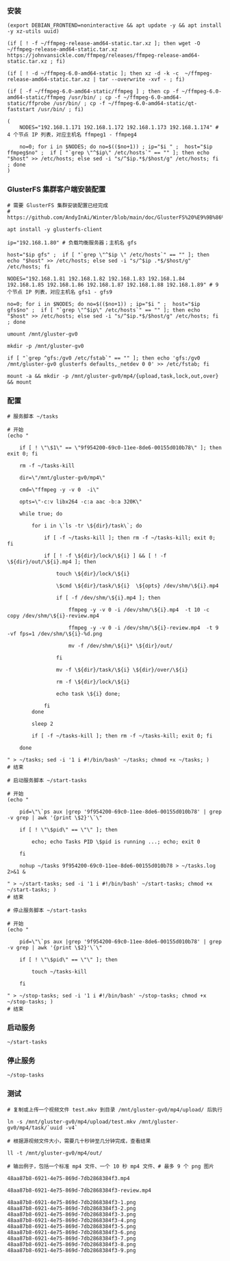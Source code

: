 
### 安装

	(export DEBIAN_FRONTEND=noninteractive && apt update -y && apt install -y xz-utils uuid)

	(if [ ! -f ~/ffmpeg-release-amd64-static.tar.xz ]; then wget -O ~/ffmpeg-release-amd64-static.tar.xz https://johnvansickle.com/ffmpeg/releases/ffmpeg-release-amd64-static.tar.xz ; fi)
	
	(if [ ! -d ~/ffmpeg-6.0-amd64-static ]; then xz -d -k -c  ~/ffmpeg-release-amd64-static.tar.xz | tar --overwrite -xvf - ; fi)

	(if [ -f ~/ffmpeg-6.0-amd64-static/ffmpeg ] ; then cp -f ~/ffmpeg-6.0-amd64-static/ffmpeg /usr/bin/ ; cp -f ~/ffmpeg-6.0-amd64-static/ffprobe /usr/bin/ ; cp -f ~/ffmpeg-6.0-amd64-static/qt-faststart /usr/bin/ ; fi)

	(
		NODES="192.168.1.171 192.168.1.172 192.168.1.173 192.168.1.174" # 4 个节点 IP 列表，对应主机名 ffmpeg1 - ffmpeg4

		no=0; for i in $NODES; do no=$(($no+1)) ; ip="$i " ;  host="$ip ffmpeg$no" ;  if [ "`grep \"^$ip\" /etc/hosts`" == "" ]; then echo "$host" >> /etc/hosts; else sed -i "s/^$ip.*$/$host/g" /etc/hosts; fi ; done
	)


### GlusterFS 集群客户端安装配置

	# 需要 GlusterFS 集群安装配置已经完成
	# https://github.com/AndyInAi/Winter/blob/main/doc/GlusterFS%20%E9%9B%86%E7%BE%A4%E5%AE%89%E8%A3%85%E9%85%8D%E7%BD%AE.md

	apt install -y glusterfs-client

	ip="192.168.1.80" # 负载均衡服务器；主机名 gfs

	host="$ip gfs" ;  if [ "`grep \"^$ip \" /etc/hosts`" == "" ]; then echo "$host" >> /etc/hosts; else sed -i "s/^$ip .*$/$host/g" /etc/hosts; fi

	NODES="192.168.1.81 192.168.1.82 192.168.1.83 192.168.1.84 192.168.1.85 192.168.1.86 192.168.1.87 192.168.1.88 192.168.1.89" # 9 个节点 IP 列表，对应主机名 gfs1 - gfs9

	no=0; for i in $NODES; do no=$(($no+1)) ; ip="$i " ;  host="$ip gfs$no" ;  if [ "`grep \"^$ip\" /etc/hosts`" == "" ]; then echo "$host" >> /etc/hosts; else sed -i "s/^$ip.*$/$host/g" /etc/hosts; fi ; done
	
	umount /mnt/gluster-gv0

	mkdir -p /mnt/gluster-gv0

	if [ "`grep ^gfs:/gv0 /etc/fstab`" == "" ]; then echo 'gfs:/gv0 /mnt/gluster-gv0 glusterfs defaults,_netdev 0 0' >> /etc/fstab; fi

	mount -a && mkdir -p /mnt/gluster-gv0/mp4/{upload,task,lock,out,over} && mount


### 配置

	# 服务脚本 ~/tasks

	# 开始
	(echo "

		if [ ! \"\$1\" == \"9f954200-69c0-11ee-8de6-00155d010b78\" ]; then exit 0; fi

		rm -f ~/tasks-kill

		dir=\"/mnt/gluster-gv0/mp4\"

		cmd=\"ffmpeg -y -v 0  -i\"

		opts=\"-c:v libx264 -c:a aac -b:a 320K\"

		while true; do

			for i in \`ls -tr \${dir}/task\`; do

				if [ -f ~/tasks-kill ]; then rm -f ~/tasks-kill; exit 0; fi

				if [ ! -f \${dir}/lock/\${i} ] && [ ! -f \${dir}/out/\${i}.mp4 ]; then

					touch \${dir}/lock/\${i}

					\$cmd \${dir}/task/\${i}  \${opts} /dev/shm/\${i}.mp4
					
					if [ -f /dev/shm/\${i}.mp4 ]; then 

						ffmpeg -y -v 0 -i /dev/shm/\${i}.mp4  -t 10 -c copy /dev/shm/\${i}-review.mp4

						ffmpeg -y -v 0 -i /dev/shm/\${i}-review.mp4  -t 9 -vf fps=1 /dev/shm/\${i}-%d.png

						mv -f /dev/shm/\${i}* \${dir}/out/

					fi

					mv -f \${dir}/task/\${i} \${dir}/over/\${i}

					rm -f \${dir}/lock/\${i}

					echo task \${i} done;

				fi
			done

			sleep 2

			if [ -f ~/tasks-kill ]; then rm -f ~/tasks-kill; exit 0; fi

		done

	" > ~/tasks; sed -i '1 i #!/bin/bash' ~/tasks; chmod +x ~/tasks; )
	# 结束

	# 启动服务脚本 ~/start-tasks

	# 开始
	(echo "

		pid=\"\`ps aux |grep '9f954200-69c0-11ee-8de6-00155d010b78' | grep -v grep | awk '{print \$2}'\`\"

		if [ ! \"\$pid\" == \"\" ]; then

			echo; echo Tasks PID \$pid is running ...; echo; exit 0

		fi

		nohup ~/tasks 9f954200-69c0-11ee-8de6-00155d010b78 > ~/tasks.log 2>&1 &

	" > ~/start-tasks; sed -i '1 i #!/bin/bash' ~/start-tasks; chmod +x ~/start-tasks; )
	# 结束

	# 停止服务脚本 ~/start-tasks

	# 开始
	(echo "

		pid=\"\`ps aux |grep '9f954200-69c0-11ee-8de6-00155d010b78' | grep -v grep | awk '{print \$2}'\`\"

		if [ ! \"\$pid\" == \"\" ]; then

			touch ~/tasks-kill

		fi

	" > ~/stop-tasks; sed -i '1 i #!/bin/bash' ~/stop-tasks; chmod +x ~/stop-tasks; )
	# 结束


### 启动服务

	~/start-tasks


### 停止服务

	~/stop-tasks


### 测试

	# 复制或上传一个视频文件 test.mkv 到目录 /mnt/gluster-gv0/mp4/upload/ 后执行

	ln -s /mnt/gluster-gv0/mp4/upload/test.mkv /mnt/gluster-gv0/mp4/task/`uuid -v4`

	# 根据源视频文件大小，需要几十秒钟至几分钟完成，查看结果

	ll -t /mnt/gluster-gv0/mp4/out/

	# 输出例子，包括一个标准 mp4 文件、一个 10 秒 mp4 文件、# 最多 9 个 png 图片

	48aa87b8-6921-4e75-869d-7db2868384f3.mp4

	48aa87b8-6921-4e75-869d-7db2868384f3-review.mp4

	48aa87b8-6921-4e75-869d-7db2868384f3-1.png
	48aa87b8-6921-4e75-869d-7db2868384f3-2.png
	48aa87b8-6921-4e75-869d-7db2868384f3-3.png
	48aa87b8-6921-4e75-869d-7db2868384f3-4.png
	48aa87b8-6921-4e75-869d-7db2868384f3-5.png
	48aa87b8-6921-4e75-869d-7db2868384f3-6.png
	48aa87b8-6921-4e75-869d-7db2868384f3-7.png
	48aa87b8-6921-4e75-869d-7db2868384f3-8.png
	48aa87b8-6921-4e75-869d-7db2868384f3-9.png



	



